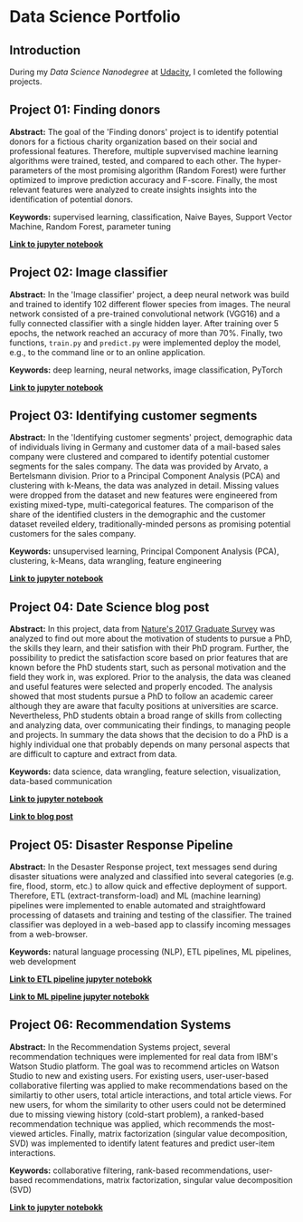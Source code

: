 # Data Science Portfolio

## Introduction
During my *Data Science Nanodegree* at [Udacity](https://eu.udacity.com), I comleted the following projects.


## Project 01: Finding donors
**Abstract:**  The goal of the 'Finding donors' project is to identify potential donors for a fictious charity organization based on their social and professional features. Therefore, multiple supvervised machine learning algorithms were trained, tested, and compared to each other. The hyper-parameters of the most promising algorithm (Random Forest) were further optimized to improve prediction accuracy and F-score. Finally, the most relevant features were analyzed to create insights insights into the identification of potential donors.

**Keywords:** supervised learning, classification, Naive Bayes, Support Vector Machine, Random Forest, parameter tuning

[**Link to jupyter notebook**](https://github.com/lkiewidt/Data-Science-Degree/blob/master/Project%2001%20-%20Finding%20Donors/finding_donors.ipynb)


## Project 02: Image classifier
**Abstract:**  In the 'Image classifier' project, a deep neural network was build and trained to identify 102 different flower species from images. The neural network consisted of a pre-trained convolutional network (VGG16) and a fully connected classifier with a single hidden layer. After training over 5 epochs, the network reached an accuracy of more than 70%. Finally, two functions, `train.py` and `predict.py` were implemented deploy the model, e.g., to the command line or to an online application.

**Keywords:** deep learning, neural networks, image classification, PyTorch

[**Link to jupyter notebook**](https://github.com/lkiewidt/Data-Science-Degree/blob/master/Project%2002%20-%20Image%20Classifier/Image%20Classifier%20Project.ipynb)


## Project 03: Identifying customer segments
**Abstract:** In the 'Identifying customer segments' project, demographic data of individuals living in Germany and customer data of a mail-based sales company were clustered and compared to identify potential customer segments for the sales company. The data was provided by Arvato, a Bertelsmann division. Prior to a Principal Component Analysis (PCA) and clustering with k-Means, the data was analyzed in detail. Missing values were dropped from the dataset and new features were engineered from existing mixed-type, multi-categorical features. The comparison of the share of the identified clusters in the demographic and the customer dataset reveiled eldery, traditionally-minded persons as promising potential customers for the sales company.

**Keywords:** unsupervised learning, Principal Component Analysis (PCA), clustering, k-Means, data wrangling, feature engineering

[**Link to jupyter notebook**](https://github.com/lkiewidt/Data-Science-Degree/blob/master/Project%2003%20-%20Indentifying%20Customer%20Segments/Identify_Customer_Segments.ipynb)


## Project 04: Date Science blog post
**Abstract:** In this project, data from [Nature's 2017 Graduate Survey](https://www.nature.com/nature/journal/v550/n7677/full/nj7677-549a.html) was analyzed to find out more about the motivation of students to pursue a PhD, the skills they learn, and their satisfion with their PhD program. Further, the possibility to predict the satisfaction score based on prior features that are known before the PhD students start, such as personal motivation and the field they work in, was explored. Prior to the analysis, the data was cleaned and useful features were selected and properly encoded. The analysis showed that most students pursue a PhD to follow an academic career although they are aware that faculty positions at universities are scarce. Nevertheless, PhD students obtain a broad range of skills from collecting and analyzing data, over communicating their findings, to managing people and projects. In summary the data shows that the decision to do a PhD is a highly individual one that probably depends on many personal aspects that are difficult to capture and extract from data.

**Keywords:** data science, data wrangling, feature selection, visualization, data-based communication

[**Link to jupyter notebook**](https://github.com/lkiewidt/Data-Science-Degree/blob/master/Project%2004%20-%20Data%20Science%20Blog%20Post/dataScience_blogPost_NaturePhDSurvery.ipynb)

[**Link to blog post**](https://medium.com/@kiewidt/to-phd-or-not-to-phd-4312cdb862c5)


## Project 05: Disaster Response Pipeline
**Abstract:** In the Desaster Response project, text messages send during disaster situations were analyzed and classified into several categories (e.g. fire, flood, storm, etc.) to allow quick and effective deployment of support. Therefore, ETL (extract-transform-load) and ML (machine learning) pipelines were implemented to enable automated and straightfoward processing of datasets and training and testing of the classifier. The trained classifier was deployed in a web-based app to classify incoming messages from a web-browser.

**Keywords:** natural language processing (NLP), ETL pipelines, ML pipelines, web development

[**Link to ETL pipeline jupyter notebokk**](https://github.com/lkiewidt/Data-Science-Degree/blob/master/Project%2005%20-%20Disaster%20Response%20Pipeline/data/ETL%20Pipeline%20Preparation.ipynb)

[**Link to ML pipeline jupyter notebokk**](https://github.com/lkiewidt/Data-Science-Degree/blob/master/Project%2005%20-%20Disaster%20Response%20Pipeline/models/ML%20Pipeline%20Preparation.ipynb)


## Project 06: Recommendation Systems
**Abstract:** In the Recommendation Systems project, several recommendation techniques were implemented for real data from IBM's Watson Studio platform. The goal was to recommend articles on Watson Studio to new and existing users. For existing users, user-user-based collaborative filerting was applied to make recommendations based on the similartiy to other users, total article interactions, and total article views. For new users, for whom the similarity to other users could not be determined due to missing viewing history (cold-start problem), a ranked-based recommendation technique was applied, which recommends the most-viewed articles. Finally, matrix factorization (singular value decomposition, SVD) was implemented to identify latent features and predict user-item interactions.

**Keywords:** collaborative filtering, rank-based recommendations, user-based recommendations, matrix factorization, singular value decomposition (SVD)

[**Link to jupyter notebokk**](https://github.com/lkiewidt/Data-Science-Degree/blob/master/Project%2006%20-%20Recommendation%20Engine%20IBM%20Studio/Recommendations_with_IBM.ipynb)